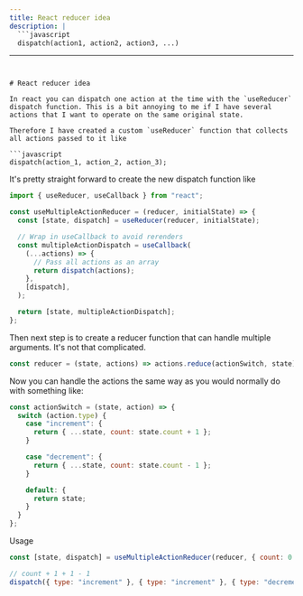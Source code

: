 ```yaml
---
title: React reducer idea
description: |
  ```javascript
  dispatch(action1, action2, action3, ...)
  ```
---
```


# React reducer idea

In react you can dispatch one action at the time with the `useReducer` dispatch function. This is a bit annoying to me if I have several actions that I want to operate on the same original state.

Therefore I have created a custom `useReducer` function that collects all actions passed to it like

```javascript
dispatch(action_1, action_2, action_3);
```

It's pretty straight forward to create the new dispatch function like

```jsx
import { useReducer, useCallback } from "react";

const useMultipleActionReducer = (reducer, initialState) => {
  const [state, dispatch] = useReducer(reducer, initialState);

  // Wrap in useCallback to avoid rerenders
  const multipleActionDispatch = useCallback(
    (...actions) => {
      // Pass all actions as an array
      return dispatch(actions);
    },
    [dispatch],
  );

  return [state, multipleActionDispatch];
};
```

Then next step is to create a reducer function that can handle multiple arguments. It's not that complicated.

```javascript
const reducer = (state, actions) => actions.reduce(actionSwitch, state);
```

Now you can handle the actions the same way as you would normally do with something like:

```javascript
const actionSwitch = (state, action) => {
  switch (action.type) {
    case "increment": {
      return { ...state, count: state.count + 1 };
    }

    case "decrement": {
      return { ...state, count: state.count - 1 };
    }

    default: {
      return state;
    }
  }
};
```

Usage

```javascript
const [state, dispatch] = useMultipleActionReducer(reducer, { count: 0 });

// count + 1 + 1 - 1
dispatch({ type: "increment" }, { type: "increment" }, { type: "decrement" });
```
